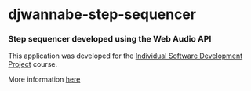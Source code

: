 # djwannabe-step-sequencer
### Step sequencer developed using the Web Audio API

This application was developed for the [Individual Software Development Project](http://coursepress.lnu.se/kurs/individuellt-mjukvaruutvecklingsprojekt/) course.


More information [here](https://github.com/1dv430/je222zj-project/wiki)
